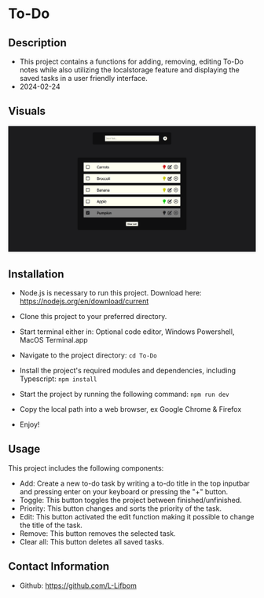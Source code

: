 # To-Do

## Description
- This project contains a functions for adding, removing, editing To-Do notes while also utilizing the localstorage feature and displaying the saved tasks in a user friendly interface.
- 2024-02-24

## Visuals
![Screenshot of Dashboard](src/assets/Screenshot.png)

## Installation
- Node.js is necessary to run this project. Download here: https://nodejs.org/en/download/current

- Clone this project to your preferred directory.

- Start terminal either in: Optional code editor, Windows Powershell, MacOS Terminal.app

- Navigate to the project directory: `cd To-Do`

- Install the project's required modules and dependencies, including Typescript: `npm install`

- Start the project by running the following command: `npm run dev`

- Copy the local path into a web browser, ex Google Chrome & Firefox

- Enjoy!

## Usage
This project includes the following components:
- Add: Create a new to-do task by writing a to-do title in the top inputbar and pressing enter on your keyboard or pressing the "+" button.
- Toggle: This button toggles the project between finished/unfinished.
- Priority: This button changes and sorts the priority of the task.
- Edit: This button activated the edit function making it possible to change the title of the task.
- Remove: This button removes the selected task.
- Clear all: This button deletes all saved tasks.

## Contact Information
- Github: https://github.com/L-Lifbom